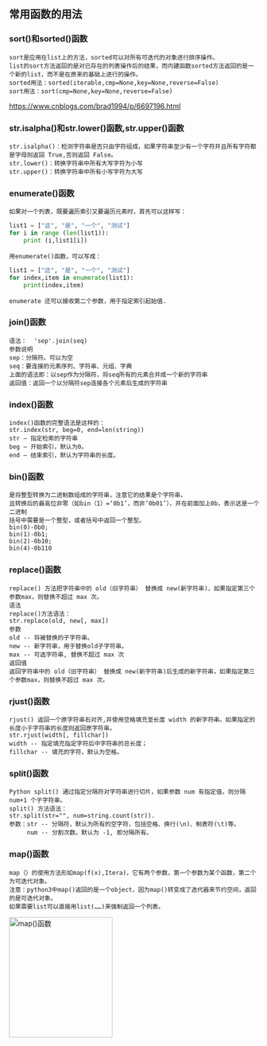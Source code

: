 ## 常用函数的用法
### sort()和sorted()函数
    sort是应用在list上的方法，sorted可以对所有可迭代的对象进行排序操作。
    list的sort方法返回的是对已存在的列表操作后的结果，而内建函数sorted方法返回的是一个新的list，而不是在原来的基础上进行的操作。
    sorted用法：sorted(iterable,cmp=None,key=None,reverse=False)
    sort用法：sort(cmp=None,key=None,reverse=False)
   <https://www.cnblogs.com/brad1994/p/6697196.html>
### str.isalpha()和str.lower()函数,str.upper()函数
    str.isalpha()：检测字符串是否只由字符组成，如果字符串至少有一个字符并且所有字符都是字母则返回 True,否则返回 False。
    str.lower()：转换字符串中所有大写字符为小写
    str.upper()：转换字符串中所有小写字符为大写
### enumerate()函数
    如果对一个列表，既要遍历索引又要遍历元素时，首先可以这样写：
```python
list1 = ["这", "是", "一个", "测试"]
for i in range (len(list1)):
    print (i,list1[i])
```
    用enumerate()函数，可以写成：
```python
list1 = ["这", "是", "一个", "测试"]
for index,item in enumerate(list1):
    print(index,item)
```
    enumerate 还可以接收第二个参数，用于指定索引起始值.
### join()函数
    语法：  'sep'.join(seq)
    参数说明
    sep：分隔符。可以为空
    seq：要连接的元素序列、字符串、元组、字典
    上面的语法即：以sep作为分隔符，将seq所有的元素合并成一个新的字符串
    返回值：返回一个以分隔符sep连接各个元素后生成的字符串
### index()函数
    index()函数的完整语法是这样的：
    str.index(str, beg=0, end=len(string))
    str – 指定检索的字符串 
    beg – 开始索引，默认为0。 
    end – 结束索引，默认为字符串的长度。
### bin()函数
    是将整型转换为二进制数组成的字符串，注意它的结果是个字符串，
    且转换后的最高位非零（如bin（1）=‘0b1’，而非‘0b01’），并在前面加上0b，表示这是一个二进制
    括号中需要是一个整型，或者括号中返回一个整型。
    bin(0)-0b0;
    bin(1)-0b1;
    bin(2)-0b10;
    bin(4)-0b110
### replace()函数
    replace() 方法把字符串中的 old（旧字符串） 替换成 new(新字符串)，如果指定第三个参数max，则替换不超过 max 次。
    语法
    replace()方法语法：
    str.replace(old, new[, max])
    参数
    old -- 将被替换的子字符串。
    new -- 新字符串，用于替换old子字符串。
    max -- 可选字符串, 替换不超过 max 次
    返回值
    返回字符串中的 old（旧字符串） 替换成 new(新字符串)后生成的新字符串，如果指定第三个参数max，则替换不超过 max 次。
### rjust()函数
    rjust() 返回一个原字符串右对齐,并使用空格填充至长度 width 的新字符串。如果指定的长度小于字符串的长度则返回原字符串。
    str.rjust(width[, fillchar])
    width -- 指定填充指定字符后中字符串的总长度；
    fillchar -- 填充的字符，默认为空格。
### split()函数
    Python split() 通过指定分隔符对字符串进行切片，如果参数 num 有指定值，则分隔 num+1 个子字符串。
    split() 方法语法：
    str.split(str="", num=string.count(str)).
    参数：str -- 分隔符，默认为所有的空字符，包括空格、换行(\n)、制表符(\t)等。
         num -- 分割次数。默认为 -1, 即分隔所有。
### map()函数
    map（）的使用方法形如map(f(x),Itera)，它有两个参数，第一个参数为某个函数，第二个为可迭代对象。
    注意：python3中map()返回的是一个object，因为map()转变成了迭代器来节约空间，返回的是可迭代对象。
    如果需要list可以直接用list(……)来强制返回一个列表。
<img src="https://ss1.baidu.com/6ONXsjip0QIZ8tyhnq/it/u=1835253160,2152546506&fm=173&app=25&f=JPEG?w=539&h=453&s=A8C2B1409AE4876C4C75E40F0100E0C3" width="208px" height="242px" alt="map()函数">

